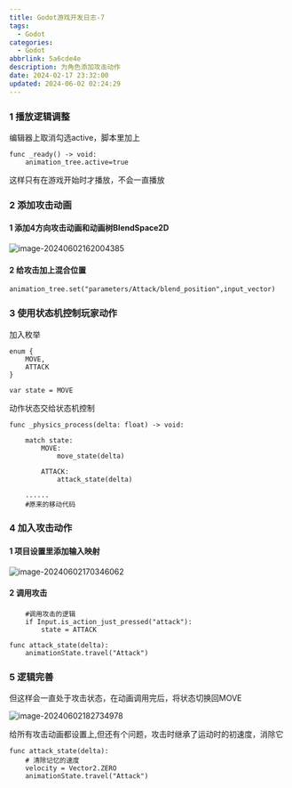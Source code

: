 ```yaml
---
title: Godot游戏开发日志-7
tags:
  - Godot
categories:
  - Godot
abbrlink: 5a6cde4e
description: 为角色添加攻击动作
date: 2024-02-17 23:32:00
updated: 2024-06-02 02:24:29
---
```


### 1 播放逻辑调整

编辑器上取消勾选active，脚本里加上

```
func _ready() -> void:
	animation_tree.active=true
```

这样只有在游戏开始时才播放，不会一直播放

### 2 添加攻击动画 

#### 1 添加4方向攻击动画和动画树BlendSpace2D

![image-20240602162004385](https://blog-resources.this0.com/image/202406021620672.png?x-oss-process=style/this0-blog)

#### 2 给攻击加上混合位置

```
animation_tree.set("parameters/Attack/blend_position",input_vector)
```

### 3 使用状态机控制玩家动作

加入枚举

```
enum {
	MOVE,
	ATTACK
}

var state = MOVE
```

动作状态交给状态机控制

```
func _physics_process(delta: float) -> void:
	
	match state:
		MOVE:
			move_state(delta)
		
		ATTACK:
			attack_state(delta)

	......
	#原来的移动代码
```

### 4 加入攻击动作

#### 1 项目设置里添加输入映射

![image-20240602170346062](https://blog-resources.this0.com/image/202406021703123.png?x-oss-process=style/this0-blog)

#### 2 调用攻击

```
	#调用攻击的逻辑
	if Input.is_action_just_pressed("attack"):
		state = ATTACK

func attack_state(delta):
	animationState.travel("Attack")
```

### 5 逻辑完善

但这样会一直处于攻击状态，在动画调用完后，将状态切换回MOVE

![image-20240602182734978](https://blog-resources.this0.com/image/202406021827144.png?x-oss-process=style/this0-blog)

给所有攻击动画都设置上,但还有个问题，攻击时继承了运动时的初速度，消除它

```
func attack_state(delta):
	# 清除记忆的速度
	velocity = Vector2.ZERO
	animationState.travel("Attack")
```

